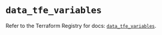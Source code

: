 # `data_tfe_variables`

Refer to the Terraform Registry for docs: [`data_tfe_variables`](https://registry.terraform.io/providers/hashicorp/tfe/0.54.0/docs/data-sources/variables).
